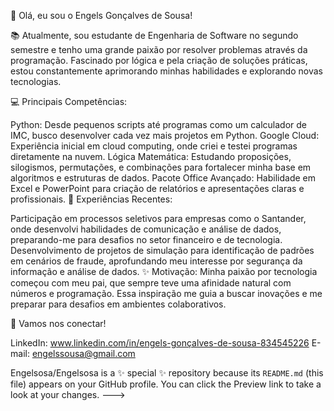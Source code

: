 👋 Olá, eu sou o Engels Gonçalves de Sousa!

📚 Atualmente, sou estudante de Engenharia de Software no segundo semestre e tenho uma grande paixão por resolver problemas através da programação. Fascinado por lógica e pela criação de soluções práticas, estou constantemente aprimorando minhas habilidades e explorando novas tecnologias.

💻 Principais Competências:

Python: Desde pequenos scripts até programas como um calculador de IMC, busco desenvolver cada vez mais projetos em Python.
Google Cloud: Experiência inicial em cloud computing, onde criei e testei programas diretamente na nuvem.
Lógica Matemática: Estudando proposições, silogismos, permutações, e combinações para fortalecer minha base em algoritmos e estruturas de dados.
Pacote Office Avançado: Habilidade em Excel e PowerPoint para criação de relatórios e apresentações claras e profissionais.
🚀 Experiências Recentes:

Participação em processos seletivos para empresas como o Santander, onde desenvolvi habilidades de comunicação e análise de dados, preparando-me para desafios no setor financeiro e de tecnologia.
Desenvolvimento de projetos de simulação para identificação de padrões em cenários de fraude, aprofundando meu interesse por segurança da informação e análise de dados.
✨ Motivação: Minha paixão por tecnologia começou com meu pai, que sempre teve uma afinidade natural com números e programação. Essa inspiração me guia a buscar inovações e me preparar para desafios em ambientes colaborativos.

🔗 Vamos nos conectar!

LinkedIn: www.linkedin.com/in/engels-gonçalves-de-sousa-834545226
E-mail: engelssousa@gmail.com

Engelsosa/Engelsosa is a ✨ special ✨ repository because its `README.md` (this file) appears on your GitHub profile.
You can click the Preview link to take a look at your changes.
--->
